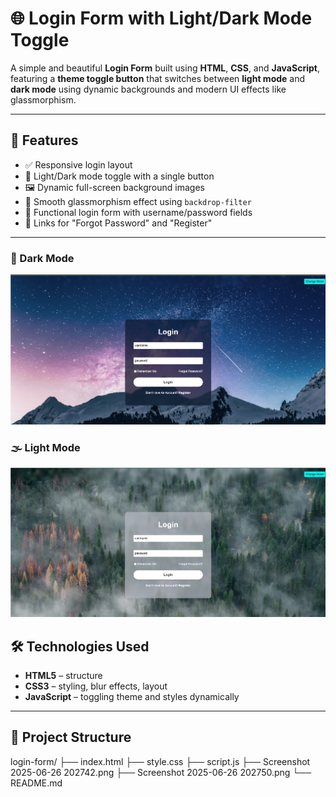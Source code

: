 # 🌐 Login Form with Light/Dark Mode Toggle

A simple and beautiful **Login Form** built using **HTML**, **CSS**, and **JavaScript**, featuring a **theme toggle button** that switches between **light mode** and **dark mode** using dynamic backgrounds and modern UI effects like glassmorphism.

---

## 🚀 Features

- ✅ Responsive login layout
- 🌙 Light/Dark mode toggle with a single button
- 🖼️ Dynamic full-screen background images
- 💎 Smooth glassmorphism effect using `backdrop-filter`
- 🔐 Functional login form with username/password fields
- 🔄 Links for "Forgot Password" and "Register"

---

### 🌌 Dark Mode  
![Dark Mode](./dark-mode.png.png)

### 🌫️ Light Mode  
![Light Mode](./light-mode.png.png)

## 🛠️ Technologies Used

- **HTML5** – structure
- **CSS3** – styling, blur effects, layout
- **JavaScript** – toggling theme and styles dynamically

---

## 📂 Project Structure

login-form/
├── index.html
├── style.css
├── script.js
├── Screenshot 2025-06-26 202742.png
├── Screenshot 2025-06-26 202750.png
└── README.md


